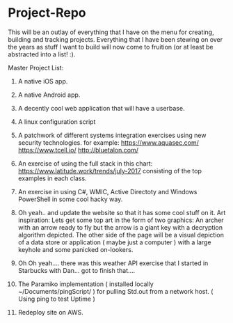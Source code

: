 # Project-Repo
This will be an outlay of everything that I have on the menu for creating, building and tracking projects. Everything that I have been stewing on over the years as stuff I want to build will now come to fruition (or at least be abstracted into a list! :). 

Master Project List: 

1. A native iOS app. 

2. A native Android app. 

3. A decently cool web application that will have a userbase. 

4. A linux configuration script

5. A patchwork of different systems integration exercises using new security technologies. 
for example: 
https://www.aquasec.com/
https://www.tcell.io/
http://bluetalon.com/

6. An exercise of using the full stack in this chart: https://www.latitude.work/trends/july-2017 consisting of the top examples in each class. 
7. An exercise in using C#, WMIC, Active Directoty and Windows PowerShell in some cool hacky way. 

8. Oh yeah.. and update the website so that it has some cool stuff on it. Art inspiration: Lets get some top art in the form of two graphics: An archer with an arrow ready to fly but the arrow is a giant key with a decryption algorithm depicted. The other side of the page will be a visual depiction of a data store or application ( maybe just a computer ) with a large keyhole and some panicked on-lookers. 

9. Oh Oh yeah.... there was this weather API exercise that I started in Starbucks with Dan... got to finish that.... 

10. The Paramiko implementation ( installed locally ~/Documents/pingScript/ ) for pulling Std.out from a network host. ( Using ping to test Uptime ) 

11. Redeploy site on AWS. 
